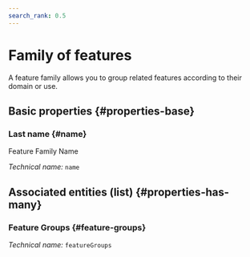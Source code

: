 ```yaml
---
search_rank: 0.5
---    
```

# Family of features
<!--- THIS FILE IS GENERATED PLEASE DO NOT EDIT IT DIRECTLY --->

A feature family allows you to group related features according to their domain or use.

<OH code="featureFamily"/>






## Basic properties {#properties-base}
    
### Last name {#name}

Feature Family Name

*Technical name:* ```name```
<PH code="featureFamily:name"/>

    



## Associated entities (list) {#properties-has-many}

###  Feature Groups {#feature-groups}



*Technical name:* ```featureGroups```
<PH code="featureFamily:featureGroups"/>





